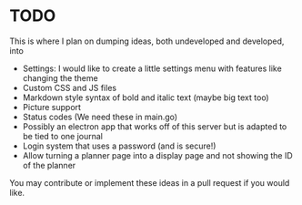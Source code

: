 # TODO
This is where I plan on dumping ideas, both undeveloped and developed, into

  * Settings:
    I would like to create a little settings menu with features like changing the theme
  * Custom CSS and JS files
  * Markdown style syntax of bold and italic text (maybe big text too)
  * Picture support
  * Status codes (We need these in main.go)
  * Possibly an electron app that works off of this server but is adapted to be tied to one journal
  * Login system that uses a password (and is secure!)
  * Allow turning a planner page into a display page and not showing the ID of the planner


You may contribute or implement these ideas in a pull request if you would like.
